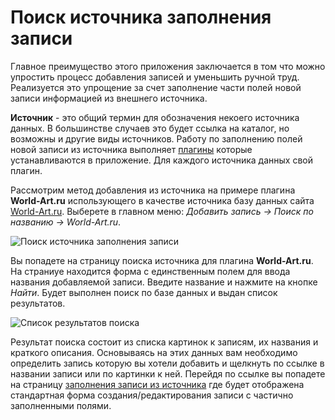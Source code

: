 # Поиск источника заполнения записи

Главное преимущество этого приложения заключается в том что можно упростить процесс добавления записей и уменьшить
ручной труд. Реализуется это упрощение за счет заполнение части полей новой записи информацией из внешнего источника.

**Источник** - это общий термин для обозначения некоего источника данных. В большинстве случаев это будет ссылка на
каталог, но возможны и другие виды источников. Работу по заполнению полей новой записи из источника выполняет
[плагины](/ru/user/general/plugins.md) которые устанавливаются в приложение. Для каждого источника данных свой плагин.

Рассмотрим метод добавления из источника на примере плагина **World-Art.ru** использующего в качестве источника базу
данных сайта [World-Art.ru](http://world-art.ru). Выберете в главном меню: *Добавить запись -> Поиск по названию ->
World-Art.ru*.

![Поиск источника заполнения записи](https://raw.github.com/anime-db/anime-db-docs/master/images/ru/item/menu_add_from_search.jpg)

Вы попадете на страницу поиска источника для плагина **World-Art.ru**. На страниуе находится форма с единственным полем
для ввода названия добавляемой записи. Введите название и нажмите на кнопке *Найти*. Будет выполнен поиск по базе
данных и выдан список результатов.

![Список результатов поиска](https://raw.github.com/anime-db/anime-db-docs/master/images/ru/item/search_result.jpg)

Результат поиска состоит из списка картинок к записям, их названия и краткого описания. Основываясь на этих данных вам
необходимо определить запись которую вы хотели добавить и щелкнуть по ссылке в названии записи или по картинки к ней.
Перейдя по ссылке вы попадете на страницу [заполнения записи из источника](/ru/user/item/add/fill.md) где будет
отображена стандартная форма создания/редактирования записи с частично заполненными полями.